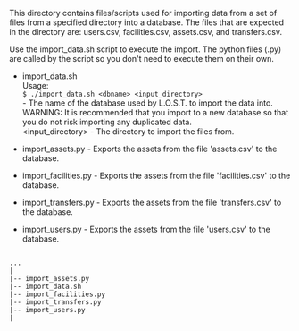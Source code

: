This directory contains files/scripts used for importing data from a
set of files from a specified directory into a database. The files that
are expected in the directory are: users.csv, facilities.csv, assets.csv, 
and transfers.csv.

Use the import_data.sh script to execute the import. The python files (.py) are
called by the script so you don't need to execute them on their own.

* import_data.sh  
Usage:  
`$ ./import_data.sh <dbname> <input_directory>`  
<dbname> - The name of the database used by L.O.S.T. to import the data into.  
WARNING: It is recommended that you import to a new database so that you do not
	 risk importing any duplicated data.  
<input_directory> - The directory to import the files from.  

* import_assets.py - Exports the assets from the file 'assets.csv' to the database.
* import_facilities.py - Exports the assets from the file 'facilities.csv' to the database.
* import_transfers.py - Exports the assets from the file 'transfers.csv' to the database.
* import_users.py - Exports the assets from the file 'users.csv' to the database.

```

...
|
|-- import_assets.py
|-- import_data.sh
|-- import_facilities.py
|-- import_transfers.py
|-- import_users.py
|

```